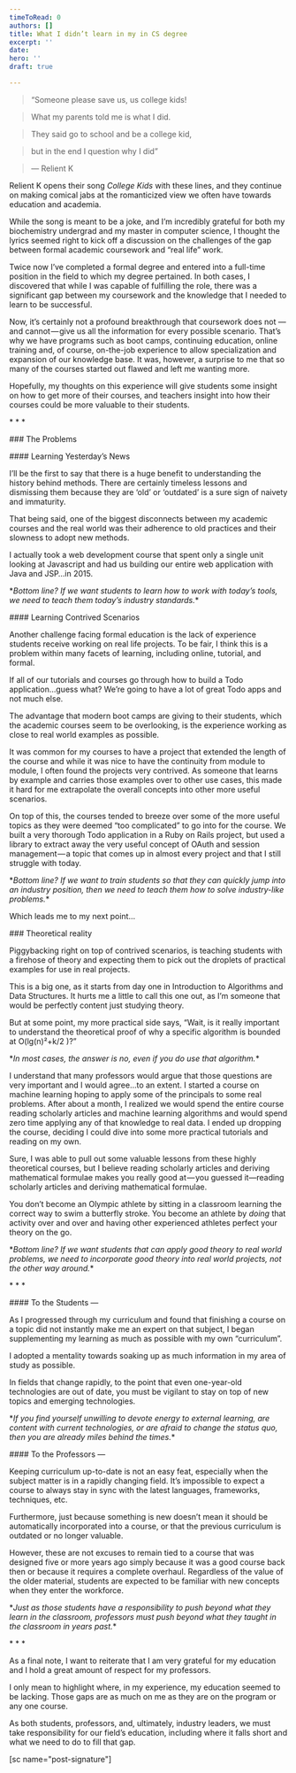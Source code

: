 ```yaml
---
timeToRead: 0
authors: []
title: What I didn’t learn in my in CS degree
excerpt: ''
date: 
hero: ''
draft: true

---
```

> “Someone please save us, us college kids!  

> What my parents told me is what I did.  

> They said go to school and be a college kid,  

> but in the end I question why I did”

> — Relient K

Relient K opens their song _College Kids_ with these lines, and they continue on making comical jabs at the romanticized view we often have towards education and academia.

While the song is meant to be a joke, and I’m incredibly grateful for both my biochemistry undergrad and my master in computer science, I thought the lyrics seemed right to kick off a discussion on the challenges of the gap between formal academic coursework and “real life” work.

Twice now I’ve completed a formal degree and entered into a full-time position in the field to which my degree pertained. In both cases, I discovered that while I was capable of fulfilling the role, there was a significant gap between my coursework and the knowledge that I needed to learn to be successful.

Now, it’s certainly not a profound breakthrough that coursework does not —and cannot — give us all the information for every possible scenario. That’s why we have programs such as boot camps, continuing education, online training and, of course, on-the-job experience to allow specialization and expansion of our knowledge base. It was, however, a surprise to me that so many of the courses started out flawed and left me wanting more.

Hopefully, my thoughts on this experience will give students some insight on how to get more of their courses, and teachers insight into how their courses could be more valuable to their students.

\* * *

\### The Problems

\#### Learning Yesterday’s News

I’ll be the first to say that there is a huge benefit to understanding the history behind methods. There are certainly timeless lessons and dismissing them because they are ‘old’ or ‘outdated’ is a sure sign of naivety and immaturity.

That being said, one of the biggest disconnects between my academic courses and the real world was their adherence to old practices and their slowness to adopt new methods.

I actually took a web development course that spent only a single unit looking at Javascript and had us building our entire web application with Java and JSP…in 2015.

\**Bottom line? If we want students to learn how to work with today’s tools, we need to teach them today’s industry standards.**

\#### Learning Contrived Scenarios

Another challenge facing formal education is the lack of experience students receive working on real life projects. To be fair, I think this is a problem within many facets of learning, including online, tutorial, and formal.

If all of our tutorials and courses go through how to build a Todo application…guess what? We’re going to have a lot of great Todo apps and not much else.

The advantage that modern boot camps are giving to their students, which the academic courses seem to be overlooking, is the experience working as close to real world examples as possible.

It was common for my courses to have a project that extended the length of the course and while it was nice to have the continuity from module to module, I often found the projects very contrived. As someone that learns by example and carries those examples over to other use cases, this made it hard for me extrapolate the overall concepts into other more useful scenarios.

On top of this, the courses tended to breeze over some of the more useful topics as they were deemed “too complicated” to go into for the course. We built a very thorough Todo application in a Ruby on Rails project, but used a library to extract away the very useful concept of OAuth and session management — a topic that comes up in almost every project and that I still struggle with today.

\**Bottom line? If we want to train students so that they can quickly jump into an industry position, then we need to teach them how to solve industry-like problems.**

Which leads me to my next point…

\### Theoretical reality

Piggybacking right on top of contrived scenarios, is teaching students with a firehose of theory and expecting them to pick out the droplets of practical examples for use in real projects.

This is a big one, as it starts from day one in Introduction to Algorithms and Data Structures. It hurts me a little to call this one out, as I’m someone that would be perfectly content just studying theory.

But at some point, my more practical side says, “Wait, is it really important to understand the theoretical proof of why a specific algorithm is bounded at O(lg(n)²+k/2 )?”

\**In most cases, the answer is no, even if you do use that algorithm.**

I understand that many professors would argue that those questions are very important and I would agree…to an extent. I started a course on machine learning hoping to apply some of the principals to some real problems. After about a month, I realized we would spend the entire course reading scholarly articles and machine learning algorithms and would spend zero time applying any of that knowledge to real data. I ended up dropping the course, deciding I could dive into some more practical tutorials and reading on my own.

Sure, I was able to pull out some valuable lessons from these highly theoretical courses, but I believe reading scholarly articles and deriving mathematical formulae makes you really good at — you guessed it—reading scholarly articles and deriving mathematical formulae.

You don’t become an Olympic athlete by sitting in a classroom learning the correct way to swim a butterfly stroke. You become an athlete by _doing_ that activity over and over and having other experienced athletes perfect your theory on the go.

\**Bottom line? If we want students that can apply good theory to real world problems, we need to incorporate good theory into real world projects, not the other way around.**

\* * *

\#### To the Students —

As I progressed through my curriculum and found that finishing a course on a topic did not instantly make me an expert on that subject, I began supplementing my learning as much as possible with my own “curriculum”.

I adopted a mentality towards soaking up as much information in my area of study as possible.

In fields that change rapidly, to the point that even one-year-old technologies are out of date, you must be vigilant to stay on top of new topics and emerging technologies.

\**If you find yourself unwilling to devote energy to external learning, are content with current technologies, or are afraid to change the status quo, then you are already miles behind the times.**

\#### To the Professors —

Keeping curriculum up-to-date is not an easy feat, especially when the subject matter is in a rapidly changing field. It’s impossible to expect a course to always stay in sync with the latest languages, frameworks, techniques, etc.

Furthermore, just because something is new doesn’t mean it should be automatically incorporated into a course, or that the previous curriculum is outdated or no longer valuable.

However, these are not excuses to remain tied to a course that was designed five or more years ago simply because it was a good course back then or because it requires a complete overhaul. Regardless of the value of the older material, students are expected to be familiar with new concepts when they enter the workforce.

\**Just as those students have a responsibility to push beyond what they learn in the classroom, professors must push beyond what they taught in the classroom in years past.**

\* * *

As a final note, I want to reiterate that I am very grateful for my education and I hold a great amount of respect for my professors.

I only mean to highlight where, in my experience, my education seemed to be lacking. Those gaps are as much on me as they are on the program or any one course.

As both students, professors, and, ultimately, industry leaders, we must take responsibility for our field’s education, including where it falls short and what we need to do to fill that gap.

\[sc name="post-signature"\]